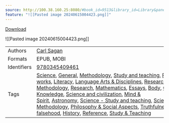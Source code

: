 ```yaml
---
source: http://100.38.160.25:8080/#book_id=9513&library_id=Library&panel=book_details
feature: "![[Pasted image 20240615004423.png]]"
---
```

[Download](http://100.38.160.25:8080/get/EPUB/9513/Library) 

![[Pasted image 20240615004423.png]]

|   |   |
|---|---|
|Authors|[Carl Sagan](http://100.38.160.25:8080/#library_id=Library&panel=book_list&search=authors:%22%3DCarl%20Sagan%22&sort=timestamp.desc "Click to see books with Authors: Carl Sagan")|
|Formats|EPUB, MOBI|
|Identifiers|[9780345409461](https://www.worldcat.org/isbn/9780345409461 "isbn:9780345409461")|
|Tags|[Science](http://100.38.160.25:8080/#library_id=Library&panel=book_list&search=tags:%22%3DScience%22&sort=timestamp.desc "Click to see books with Tags: Science"), [General](http://100.38.160.25:8080/#library_id=Library&panel=book_list&search=tags:%22%3DGeneral%22&sort=timestamp.desc "Click to see books with Tags: General"), [Methodology](http://100.38.160.25:8080/#library_id=Library&panel=book_list&search=tags:%22%3DMethodology%22&sort=timestamp.desc "Click to see books with Tags: Methodology"), [Study and teaching](http://100.38.160.25:8080/#library_id=Library&panel=book_list&search=tags:%22%3DStudy%20and%20teaching%22&sort=timestamp.desc "Click to see books with Tags: Study and teaching"), [Popular works](http://100.38.160.25:8080/#library_id=Library&panel=book_list&search=tags:%22%3DPopular%20works%22&sort=timestamp.desc "Click to see books with Tags: Popular works"), [Literacy](http://100.38.160.25:8080/#library_id=Library&panel=book_list&search=tags:%22%3DLiteracy%22&sort=timestamp.desc "Click to see books with Tags: Literacy"), [Language Arts & Disciplines](http://100.38.160.25:8080/#library_id=Library&panel=book_list&search=tags:%22%3DLanguage%20Arts%20%26%20Disciplines%22&sort=timestamp.desc "Click to see books with Tags: Language Arts & Disciplines"), [Research & Methodology](http://100.38.160.25:8080/#library_id=Library&panel=book_list&search=tags:%22%3DResearch%20%26%20Methodology%22&sort=timestamp.desc "Click to see books with Tags: Research & Methodology"), [Research](http://100.38.160.25:8080/#library_id=Library&panel=book_list&search=tags:%22%3DResearch%22&sort=timestamp.desc "Click to see books with Tags: Research"), [Mathematics](http://100.38.160.25:8080/#library_id=Library&panel=book_list&search=tags:%22%3DMathematics%22&sort=timestamp.desc "Click to see books with Tags: Mathematics"), [Essays](http://100.38.160.25:8080/#library_id=Library&panel=book_list&search=tags:%22%3DEssays%22&sort=timestamp.desc "Click to see books with Tags: Essays"), [Body](http://100.38.160.25:8080/#library_id=Library&panel=book_list&search=tags:%22%3DBody%22&sort=timestamp.desc "Click to see books with Tags: Body"), [Controversial Knowledge](http://100.38.160.25:8080/#library_id=Library&panel=book_list&search=tags:%22%3DControversial%20Knowledge%22&sort=timestamp.desc "Click to see books with Tags: Controversial Knowledge"), [Science and civilization](http://100.38.160.25:8080/#library_id=Library&panel=book_list&search=tags:%22%3DScience%20and%20civilization%22&sort=timestamp.desc "Click to see books with Tags: Science and civilization"), [Mind & Spirit](http://100.38.160.25:8080/#library_id=Library&panel=book_list&search=tags:%22%3DMind%20%26%20Spirit%22&sort=timestamp.desc "Click to see books with Tags: Mind & Spirit"), [Astronomy](http://100.38.160.25:8080/#library_id=Library&panel=book_list&search=tags:%22%3DAstronomy%22&sort=timestamp.desc "Click to see books with Tags: Astronomy"), [Science - Study and teaching](http://100.38.160.25:8080/#library_id=Library&panel=book_list&search=tags:%22%3DScience%20-%20Study%20and%20teaching%22&sort=timestamp.desc "Click to see books with Tags: Science - Study and teaching"), [Science - Methodology](http://100.38.160.25:8080/#library_id=Library&panel=book_list&search=tags:%22%3DScience%20-%20Methodology%22&sort=timestamp.desc "Click to see books with Tags: Science - Methodology"), [Philosophy & Social Aspects](http://100.38.160.25:8080/#library_id=Library&panel=book_list&search=tags:%22%3DPhilosophy%20%26%20Social%20Aspects%22&sort=timestamp.desc "Click to see books with Tags: Philosophy & Social Aspects"), [Truthfulness and falsehood](http://100.38.160.25:8080/#library_id=Library&panel=book_list&search=tags:%22%3DTruthfulness%20and%20falsehood%22&sort=timestamp.desc "Click to see books with Tags: Truthfulness and falsehood"), [History](http://100.38.160.25:8080/#library_id=Library&panel=book_list&search=tags:%22%3DHistory%22&sort=timestamp.desc "Click to see books with Tags: History"), [Reference](http://100.38.160.25:8080/#library_id=Library&panel=book_list&search=tags:%22%3DReference%22&sort=timestamp.desc "Click to see books with Tags: Reference"), [Study & Teaching](http://100.38.160.25:8080/#library_id=Library&panel=book_list&search=tags:%22%3DStudy%20%26%20Teaching%22&sort=timestamp.desc "Click to see books with Tags: Study & Teaching")|

